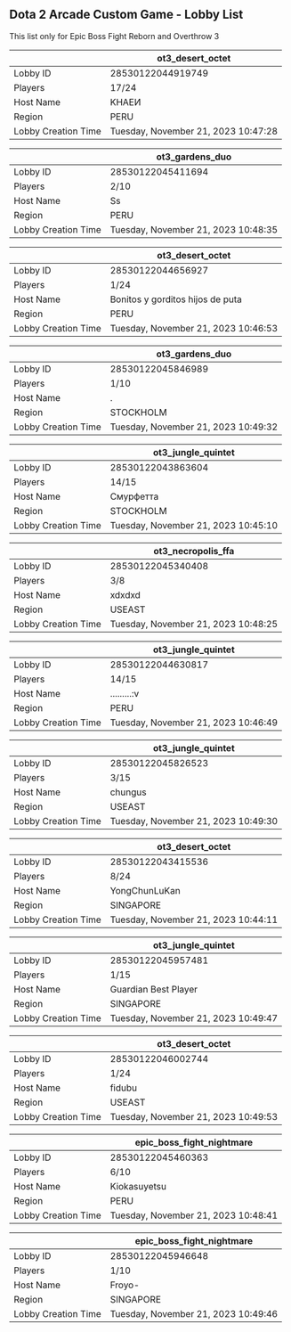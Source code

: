 ## Dota 2 Arcade Custom Game - Lobby List

This list only for Epic Boss Fight Reborn and Overthrow 3

|  | ot3_desert_octet |
| ------ | ------ |
| Lobby ID | 28530122044919749 |
| Players | 17/24 |
| Host Name | KHAEИ |
| Region | PERU |
| Lobby Creation Time | Tuesday, November 21, 2023 10:47:28 |


|  | ot3_gardens_duo |
| ------ | ------ |
| Lobby ID | 28530122045411694 |
| Players | 2/10 |
| Host Name | Ss |
| Region | PERU |
| Lobby Creation Time | Tuesday, November 21, 2023 10:48:35 |


|  | ot3_desert_octet |
| ------ | ------ |
| Lobby ID | 28530122044656927 |
| Players | 1/24 |
| Host Name | Bonitos y gorditos hijos de puta |
| Region | PERU |
| Lobby Creation Time | Tuesday, November 21, 2023 10:46:53 |


|  | ot3_gardens_duo |
| ------ | ------ |
| Lobby ID | 28530122045846989 |
| Players | 1/10 |
| Host Name | . |
| Region | STOCKHOLM |
| Lobby Creation Time | Tuesday, November 21, 2023 10:49:32 |


|  | ot3_jungle_quintet |
| ------ | ------ |
| Lobby ID | 28530122043863604 |
| Players | 14/15 |
| Host Name | Смурфетта |
| Region | STOCKHOLM |
| Lobby Creation Time | Tuesday, November 21, 2023 10:45:10 |


|  | ot3_necropolis_ffa |
| ------ | ------ |
| Lobby ID | 28530122045340408 |
| Players | 3/8 |
| Host Name | xdxdxd |
| Region | USEAST |
| Lobby Creation Time | Tuesday, November 21, 2023 10:48:25 |


|  | ot3_jungle_quintet |
| ------ | ------ |
| Lobby ID | 28530122044630817 |
| Players | 14/15 |
| Host Name | .........:v |
| Region | PERU |
| Lobby Creation Time | Tuesday, November 21, 2023 10:46:49 |


|  | ot3_jungle_quintet |
| ------ | ------ |
| Lobby ID | 28530122045826523 |
| Players | 3/15 |
| Host Name | chungus |
| Region | USEAST |
| Lobby Creation Time | Tuesday, November 21, 2023 10:49:30 |


|  | ot3_desert_octet |
| ------ | ------ |
| Lobby ID | 28530122043415536 |
| Players | 8/24 |
| Host Name | YongChunLuKan |
| Region | SINGAPORE |
| Lobby Creation Time | Tuesday, November 21, 2023 10:44:11 |


|  | ot3_jungle_quintet |
| ------ | ------ |
| Lobby ID | 28530122045957481 |
| Players | 1/15 |
| Host Name | Guardian Best Player |
| Region | SINGAPORE |
| Lobby Creation Time | Tuesday, November 21, 2023 10:49:47 |


|  | ot3_desert_octet |
| ------ | ------ |
| Lobby ID | 28530122046002744 |
| Players | 1/24 |
| Host Name | fidubu |
| Region | USEAST |
| Lobby Creation Time | Tuesday, November 21, 2023 10:49:53 |


|  | epic_boss_fight_nightmare |
| ------ | ------ |
| Lobby ID | 28530122045460363 |
| Players | 6/10 |
| Host Name | Kiokasuyetsu |
| Region | PERU |
| Lobby Creation Time | Tuesday, November 21, 2023 10:48:41 |


|  | epic_boss_fight_nightmare |
| ------ | ------ |
| Lobby ID | 28530122045946648 |
| Players | 1/10 |
| Host Name | Froyo- |
| Region | SINGAPORE |
| Lobby Creation Time | Tuesday, November 21, 2023 10:49:46 |


